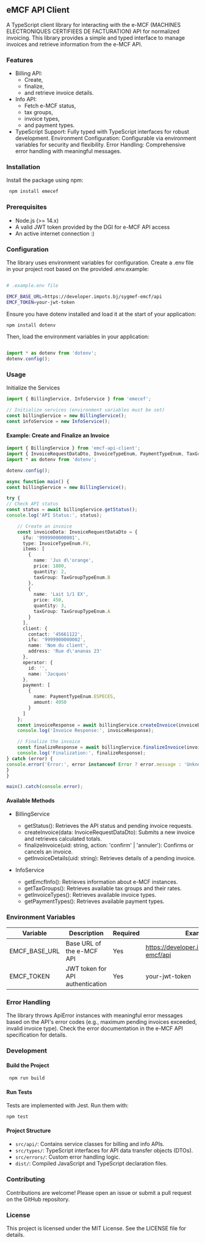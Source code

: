 ## eMCF API Client
A TypeScript client library for interacting with the e-MCF (MACHINES ELECTRONIQUES CERTIFIEES DE FACTURATION) API for normalized invoicing.
This library provides a simple and typed interface to manage invoices and retrieve information from the e-MCF API.

### Features

- Billing API: 
  - Create, 
  - finalize, 
  - and retrieve invoice details.
- Info API: 
  - Fetch e-MCF status, 
  - tax groups, 
  - invoice types, 
  - and payment types.
- TypeScript Support: Fully typed with TypeScript interfaces for robust development.
      Environment Configuration: Configurable via environment variables for security and flexibility.
      Error Handling: Comprehensive error handling with meaningful messages.

### Installation
Install the package using npm:

```bash
 npm install emecef
```


### Prerequisites

- Node.js (>= 14.x)
- A valid JWT token provided by the DGI for e-MCF API access
- An active internet connection :)

### Configuration
The library uses environment variables for configuration. Create a .env file in your project root based on the provided .env.example:

```bash

# .example.env file

EMCF_BASE_URL=https://developer.impots.bj/sygmef-emcf/api
EMCF_TOKEN=your-jwt-token
```

Ensure you have dotenv installed and load it at the start of your application:

```bash
npm install dotenv
````

Then, load the environment variables in your application:

```typescript

import * as dotenv from 'dotenv';
dotenv.config();

```

### Usage
Initialize the Services

```typescript
import { BillingService, InfoService } from 'emecef';

// Initialize services (environment variables must be set)
const billingService = new BillingService();
const infoService = new InfoService();
```

#### Example: Create and Finalize an Invoice

```typescript
import { BillingService } from 'emcf-api-client';
import { InvoiceRequestDataDto, InvoiceTypeEnum, PaymentTypeEnum, TaxGroupTypeEnum } from 'emcf-api-client/dist/types/billing';
import * as dotenv from 'dotenv';

dotenv.config();

async function main() {
const billingService = new BillingService();

try {
// Check API status
const status = await billingService.getStatus();
console.log('API Status:', status);

    // Create an invoice
    const invoiceData: InvoiceRequestDataDto = {
      ifu: '9999900000001',
      type: InvoiceTypeEnum.FV,
      items: [
        {
          name: 'Jus d\'orange',
          price: 1800,
          quantity: 2,
          taxGroup: TaxGroupTypeEnum.B
        },
        {
          name: 'Lait 1/1 EX',
          price: 450,
          quantity: 3,
          taxGroup: TaxGroupTypeEnum.A
        }
      ],
      client: {
        contact: '45661122',
        ifu: '9999900000002',
        name: 'Nom du client',
        address: 'Rue d\'ananas 23'
      },
      operator: {
        id: '',
        name: 'Jacques'
      },
      payment: [
        {
          name: PaymentTypeEnum.ESPECES,
          amount: 4950
        }
      ]
    };
    const invoiceResponse = await billingService.createInvoice(invoiceData);
    console.log('Invoice Response:', invoiceResponse);

    // Finalize the invoice
    const finalizeResponse = await billingService.finalizeInvoice(invoiceResponse.uid, 'confirm');
    console.log('Finalization:', finalizeResponse);
} catch (error) {
console.error('Error:', error instanceof Error ? error.message : 'Unknown error');
}
}

main().catch(console.error);
```


#### Available Methods
- BillingService
  - getStatus(): Retrieves the API status and pending invoice requests.
  - createInvoice(data: InvoiceRequestDataDto): Submits a new invoice and retrieves calculated totals.
  - finalizeInvoice(uid: string, action: 'confirm' | 'annuler'): Confirms or cancels an invoice.
  - getInvoiceDetails(uid: string): Retrieves details of a pending invoice.

- InfoService 
  - getEmcfInfo(): Retrieves information about e-MCF instances.
  - getTaxGroups(): Retrieves available tax groups and their rates.
  - getInvoiceTypes(): Retrieves available invoice types.
  - getPaymentTypes(): Retrieves available payment types.

### Environment Variables

| Variable      | Description                          | Required | Example                                     |
|---------------|--------------------------------------|----------|---------------------------------------------|
| EMCF_BASE_URL | Base URL of the e-MCF API            | Yes      | https://developer.impots.bj/sygmef-emcf/api |
| EMCF_TOKEN    | JWT token for API authentication     | Yes      | your-jwt-token                              |


### Error Handling
The library throws ApiError instances with meaningful error messages based on the API's error codes (e.g., maximum pending invoices exceeded, invalid invoice type). Check the error documentation in the e-MCF API specification for details.


### Development
#### Build the Project

```bash
 npm run build
```

#### Run Tests

Tests are implemented with Jest. Run them with:
```bash
npm test
```

#### Project Structure

- ```src/api/```: Contains service classes for billing and info APIs.
- ```src/types/```: TypeScript interfaces for API data transfer objects (DTOs).
- ```src/errors/```: Custom error handling logic.
- ```dist/```: Compiled JavaScript and TypeScript declaration files.

### Contributing
Contributions are welcome! Please open an issue or submit a pull request on the GitHub repository.

### License
This project is licensed under the MIT License. See the LICENSE file for details.


